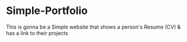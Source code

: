# Simple-Portfolio

This is gonna be a Simple website that shows a person's Resume (CV) & has a link to their projects
